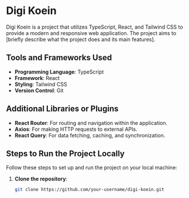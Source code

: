 # Digi Koein

Digi Koein is a project that utilizes TypeScript, React, and Tailwind CSS to provide a modern and responsive web application. The project aims to [briefly describe what the project does and its main features].

## Tools and Frameworks Used

- **Programming Language**: TypeScript
- **Framework**: React
- **Styling**: Tailwind CSS
- **Version Control**: Git

## Additional Libraries or Plugins

- **React Router**: For routing and navigation within the application.
- **Axios**: For making HTTP requests to external APIs.
- **React Query**: For data fetching, caching, and synchronization.

## Steps to Run the Project Locally

Follow these steps to set up and run the project on your local machine:

1. **Clone the repository**:
   ```bash
   git clone https://github.com/your-username/digi-koein.git
